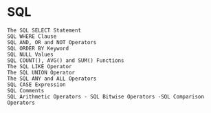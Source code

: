 # SQL


    The SQL SELECT Statement
    SQL WHERE Clause
    SQL AND, OR and NOT Operators
    SQL ORDER BY Keyword
    SQL NULL Values
    SQL COUNT(), AVG() and SUM() Functions
    The SQL LIKE Operator
    The SQL UNION Operator
    The SQL ANY and ALL Operators
    SQL CASE Expression
    SQL Comments
    SQL Arithmetic Operators - SQL Bitwise Operators -SQL Comparison Operators


